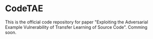 # CodeTAE
This is the official code repository for paper "Exploiting the Adversarial Example Vulnerability of Transfer Learning of Source Code". Comming soon.
